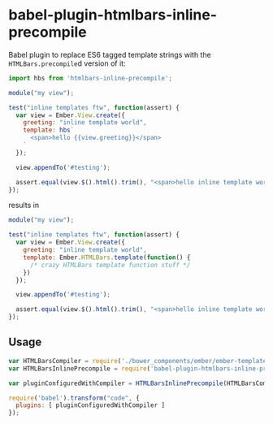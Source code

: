 # babel-plugin-htmlbars-inline-precompile

Babel plugin to replace ES6 tagged template strings with the `HTMLBars.precompile`d version of it:

``` js
import hbs from 'htmlbars-inline-precompile';

module("my view");

test("inline templates ftw", function(assert) {
  var view = Ember.View.create({
    greeting: "inline template world",
    template: hbs`
      <span>hello {{view.greeting}}</span>
    `
  });

  view.appendTo('#testing');

  assert.equal(view.$().html().trim(), "<span>hello inline template world</span>");
});
```

results in

``` js
module("my view");

test("inline templates ftw", function(assert) {
  var view = Ember.View.create({
    greeting: "inline template world",
    template: Ember.HTMLBars.template(function() {
      /* crazy HTMLBars template function stuff */
    })
  });

  view.appendTo('#testing');

  assert.equal(view.$().html().trim(), "<span>hello inline template world</span>");
});
```

## Usage

``` js
var HTMLBarsCompiler = require('./bower_components/ember/ember-template-compiler');
var HTMLBarsInlinePrecompile = require('babel-plugin-htmlbars-inline-precompile');

var pluginConfiguredWithCompiler = HTMLBarsInlinePrecompile(HTMLBarsCompiler.precompile);

require('babel').transform("code", {
  plugins: [ pluginConfiguredWithCompiler ]
});
```
